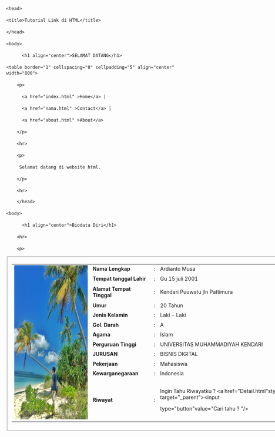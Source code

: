 <!DOCTYPE html>

<html lang="en">

    <head>

    <title>Tutorial Link di HTML</title>

    </head>

    <body>

          <h1 align="center">SELAMAT DATANG</h1>

	<table border="1" cellspacing="0" cellpadding="5" align="center" width="800">

        <p>

          <a href="index.html" >Home</a> |

          <a href="nama.html" >Contact</a> |

          <a href="about.html" >About</a>

        </p>

        <hr>

        <p>

         Selamat datang di website html.

        </p>

        <hr>

        

 

<html>

<head>

   

	    </head>

    <body>

          <h1 align="center">Biodata Diri</h1>

        <hr>

        <p>

<!DOCTYPE html>

<html>

<head>

<meta name="description" content="Biodata"/>

<meta name="Keywords" content="Biodata"/>

<meta name="authors" content="atdianto"/>

<meta charset="UTF-8"/>

<title>Biodata</title>

<link rel="stylesheet" href="styleku.css"/>

</head>

<body>

<form action="#" style="width: 1000px"class="posisi";>

<fieldset class="h"/>

<table style="width: 980px;">

<tr>

<td rowspan="15" width="200px">

<img src="Ardiifoto.jpg" width="290px" height="420px"/>

</td>

</tr>

<tr>

<td><b>Nama Lengkap</b></td>

<td>:</td>

<td>Ardianto Musa</td>

</tr>

<tr>

<td><b>Tempat tanggal Lahir</b></td>

<td>:</td>

<td>Gu 15 juli 2001</td>

</tr>

<tr>

<td><b>Alamat Tempat Tinggal</b></td>

<td>:</td>

<td>Kendari Puuwatu jln Pattimura</td>

</tr>

<tr>

<td><b>Umur</b></td>

<td>:</td>

<td>20 Tahun</td>

</tr>

<tr>

<td><b>Jenis Kelamin</b></td>

<td>:</td>

<td>Laki - Laki</td>

</tr>

<tr>

<td><b>Gol. Darah</b></td>

<td>:</td>

<td>A</td>

</tr>

<tr>

<td><b>Agama</b></td>

<td>:</td>

<td>Islam</td>

</tr>

<tr>

<td><b>Perguruan Tinggi</b></td>

<td>:</td>

<td>UNIVERSITAS MUHAMMADIYAH KENDARI</td>

</tr>

<tr>

<td><b>JURUSAN</b></td>

<td>:</td>

<td>BISNIS DIGITAL</td>

</tr>

<tr>

<td><b>Pekerjaan</b></td>

<td>:</td>

<td>Mahasiswa</td>

</tr>

<tr>

<td><b>Kewarganegaraan</b></td>

<td>:</td>

<td>Indonesia</td>

</tr>

<tr>

<td><b>Riwayat</b></td>

<td>:</td>

<td colspan="1" align="left">

Ingin Tahu Riwayatku ? <a href="Detail.html"style="text-decoration: none;" target="_parent"><input

type="button"value="Cari tahu ? "/></a>

</td>

</tr>

</table>

</fieldset>

</form>

</body>

</html>
